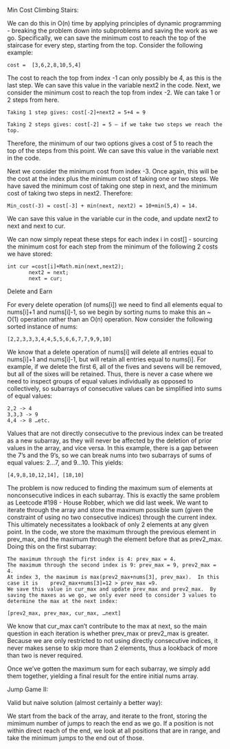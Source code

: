 Min Cost Climbing Stairs:

We can do this in O(n) time by applying principles of dynamic programming - breaking the problem down into subproblems and saving the work as we go.  Specifically, we can save the minimum cost to reach the top of the staircase for every step, starting from the top.  Consider the following example:

	cost =  [3,6,2,8,10,5,4]

The cost to reach the top from index -1 can only possibly be 4, as this is the last step.  We can save this value in the variable next2 in the code.  Next, we consider the minimum cost to reach the top from index -2.  We can take 1 or 2 steps from here.  

	Taking 1 step gives: cost[-2]+next2 = 5+4 = 9

	Taking 2 steps gives: cost[-2] = 5 — if we take two steps we reach the top.  

Therefore, the minimum of our two options gives a cost of 5 to reach the top of the steps from this point.  We can save this value in the variable next in the code.  

Next we consider the minimum cost from index -3.  Once again, this will be the cost at the index plus the minimum cost of taking one or two steps.  We have saved the minimum cost of taking one step in next, and the minimum cost of taking two steps in next2.  Therefore:

	Min_cost(-3) = cost[-3] + min(next, next2) = 10+min(5,4) = 14.

We can save this value in the variable cur in the code, and update next2 to next and next to cur.

We can now simply repeat these steps for each index i in cost[] - sourcing the minimum cost for each step from the minimum of the following 2 costs we have stored:

 	int cur =cost[i]+Math.min(next,next2);
           next2 = next;
           next = cur;  


Delete and Earn

For every delete operation (of nums[i]) we need to find all elements equal to nums[i]+1 and nums[i]-1, so we begin by sorting nums to make this an ~ O(1) operation rather than an O(n) operation.  Now consider the following sorted instance of nums:

	[2,2,3,3,3,4,4,5,5,6,6,7,7,9,9,10]

We know that a delete operation of nums[i] will delete all entries equal to nums[i]+1 and nums[i]-1, but will retain all entries equal to nums[i].  For example, if we delete the first 6, all of the fives and sevens will be removed, but all of the sixes will be retained.  Thus, there is never a case where we need to inspect groups of equal values individually as opposed to collectively, so subarrays of consecutive values can be simplified into sums of equal values:

	2,2 -> 4
	3,3,3 -> 9
	4,4 -> 8 …etc.

Values that are not directly consecutive to the previous index can be treated as a new subarray, as they will never be affected by the deletion of prior values in the array, and vice versa.  In this example, there is a gap between the 7’s and the 9’s, so we can break nums into two subarrays of sums of equal values: 2…7, and 9…10.  This yields:

	[4,9,8,10,12,14], [18,10]

The problem is now reduced to finding the maximum sum of elements at nonconsecutive indices in each subarray.  This is exactly the same problem as Leetcode #198 - House Robber, which we did last week.  We want to iterate through the array and store the maximum possible sum (given the constraint of using no two consecutive indices) through the current index.  This ultimately necessitates a lookback of only 2 elements at any given point.  In the code, we store the maximum through the previous element in prev_max, and the maximum through the element before that as prev2_max.  Doing this on the first subarray:  

	The maximum through the first index is 4: prev_max = 4.
	The maximum through the second index is 9: prev_max = 9, prev2_max = 4.  
	At index 3, the maximum is max(prev2_max+nums[3], prev_max).  In this case it is 	prev2_max+nums[3]=12 > prev_max =9.
	We save this value in cur_max and update prev_max and prev2_max.  By saving the maxes as we go, we only ever need to consider 3 values to determine the max at the next index:

	[prev2_max, prev_max, cur_max, …next]

We know that cur_max can’t contribute to the max at next, so the main question in each iteration is whether prev_max or prev2_max is greater.
Because we are only restricted to not using directly consecutive indices, it never makes sense to skip more than 2 elements, thus a lookback of more than two is never required.  

Once we’ve gotten the maximum sum for each subarray, we simply add them together, yielding a final result for the entire initial nums array.


Jump Game II:

Valid but naive solution (almost certainly a better way):

We start from the back of the array, and iterate to the front, storing the mimimum number of jumps to reach the end as we go.  If a position is not within direct reach of the end, we look at all positions that are in range, and take the minimum jumps to the end out of those.   
